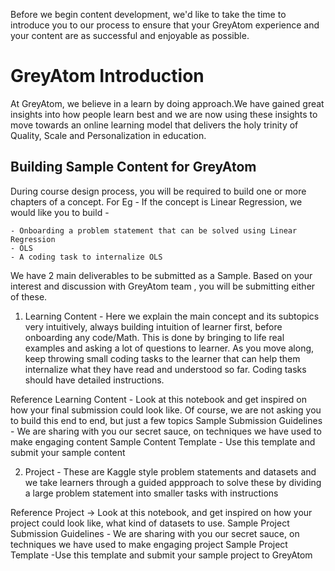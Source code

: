 Before we begin content development, we'd like to take the time to introduce you to our process to ensure that your GreyAtom experience and your content are as successful and enjoyable as possible.


# GreyAtom Introduction

At GreyAtom, we believe in a learn by doing approach.We have gained great insights into how people learn best and we are now using these insights to move towards an online learning model that delivers the holy trinity of Quality, Scale and Personalization in education.

## Building Sample Content for GreyAtom

During course design process, you will be required to build one or more chapters of a concept. For Eg - If the concept is Linear Regression, we would like you to build - 

	- Onboarding a problem statement that can be solved using Linear Regression
	- OLS
	- A coding task to internalize OLS

We have 2 main deliverables to be submitted as a Sample. Based on your interest and discussion with GreyAtom team , you will be submitting either of these.


1. Learning Content - Here we explain the main concept and its subtopics very intuitively, always building intuition of learner first, before onboarding any code/Math. This is done by bringing to life real examples and asking a lot of questions to learner. As you move along, keep throwing small coding tasks to the learner that can help them internalize what they have read and understood so far. Coding tasks should have detailed instructions.

Reference Learning Content - Look at this notebook and get inspired on how your final submission could look like. Of course, we are not asking you to build  this end to end, but just a few topics
Sample Submission Guidelines - We are sharing with you our secret sauce, on techniques we have used to make engaging content
Sample Content Template - Use this template and submit your sample content

2. Project - These are Kaggle style problem statements and datasets and we take learners through a guided appproach to solve these by dividing a large problem statement into smaller tasks with instructions

Reference Project -> Look at this notebook, and get inspired on how your project could look like, what kind of datasets to use.
Sample Project Submission Guidelines - We are sharing with you our secret sauce, on techniques we have used to make engaging project
Sample Project Template -Use this template and submit your sample project to GreyAtom
	

